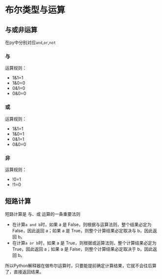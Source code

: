 # 布尔类型与运算

## 与或非运算

在py中分别对应`and`,`or`,`not`

### 与

运算规则：

* 1&1=1
* 1&0=0
* 0&1=0
* 0&0=0

### 或

运算规则：

* 1&1=1
* 1&0=1
* 0&1=1
* 0&0=0

### 非

运算规则：

* !0=1
* !1=0

## 短路计算

短路计算是 与、或 运算的一条重要法则

* 在计算`a and b`时，如果 a 是 False，则根据与运算法则，整个结果必定为 False，因此返回 a；如果 a 是 True，则整个计算结果必定取决与 b，因此返回 b。
* 在计算`a or b`时，如果 a 是 True，则根据或运算法则，整个计算结果必定为 True，因此返回 a；如果 a 是 False，则整个计算结果必定取决于 b，因此返回 b。

所以Python解释器在做布尔运算时，只要能提前确定计算结果，它就不会往后算了，直接返回结果。